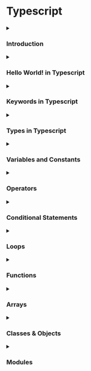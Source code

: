 # Typescript

<details><summary><h3>Introduction</h3></summary>
<p>

JavaScript was introduced as a language for the client side. The development of Node.js has marked JavaScript as an emerging server-side technology too. However, as JavaScript code grows, it tends to get messier, making it difficult to maintain and reuse the code. Moreover, its failure to embrace the features of Object Orientation, strong type checking and compile-time error checks prevents JavaScript from succeeding at the enterprise level as a full-fledged server-side technology. TypeScript was presented to bridge this gap.

Typescript is a superset of Javascript

![typescript](images/superset.png)


A TypeScript program contains:

* Modules
* Functions
* Variables
* Statements and Expressions
* Comments
</p>
</details>


<details><summary><h3>Hello World! in Typescript</h3></summary>
<p>

```
const msg:string = "Hello World!" 
console.log(msg)
```
</p>
</details>


<details><summary><h3>Keywords in Typescript</h3></summary>
<p>

| break | as | any | switch | case | if | throw |
| :---: | :---: | :---: | :---: | :---: | :---: | :---: |
| else | var | number | string | get | module | type |
| instanceof | typeof | public | private | enum | export | finally |
| for | while | void | null | super | this | new |
| in | return | true | false | any | extends | static | 
| let | package | implements | interface | function | new | try |
| yield | const | continue | do | catch |

</p>
</details>


<details><summary><h3>Types in Typescript</h3></summary>
<p>
</p>
</details>


<details><summary><h3>Variables and Constants</h3></summary>
<p>
</p>
</details>


<details><summary><h3>Operators</h3></summary>
<p>
</p>
</details>


<details><summary><h3>Conditional Statements</h3></summary>
<p>
</p>
</details>


<details><summary><h3>Loops</h3></summary>
<p>
</p>
</details>


<details><summary><h3>Functions</h3></summary>
<p>
</p>
</details>


<details><summary><h3>Arrays</h3></summary>
<p>
</p>
</details>


<details><summary><h3>Classes & Objects</h3></summary>
<p>
</p>
</details>


<details><summary><h3>Modules</h3></summary>
<p>
</p>
</details>

